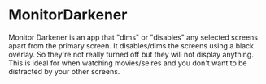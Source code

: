# MonitorDarkener

Monitor Darkener is an app that "dims" or "disables" any selected screens apart from the primary screen.
It disables/dims the screens using a black overlay. So they're not really turned off but they will not display anything.
This is ideal for when watching movies/seires and you don't want to be distracted by your other screens.

